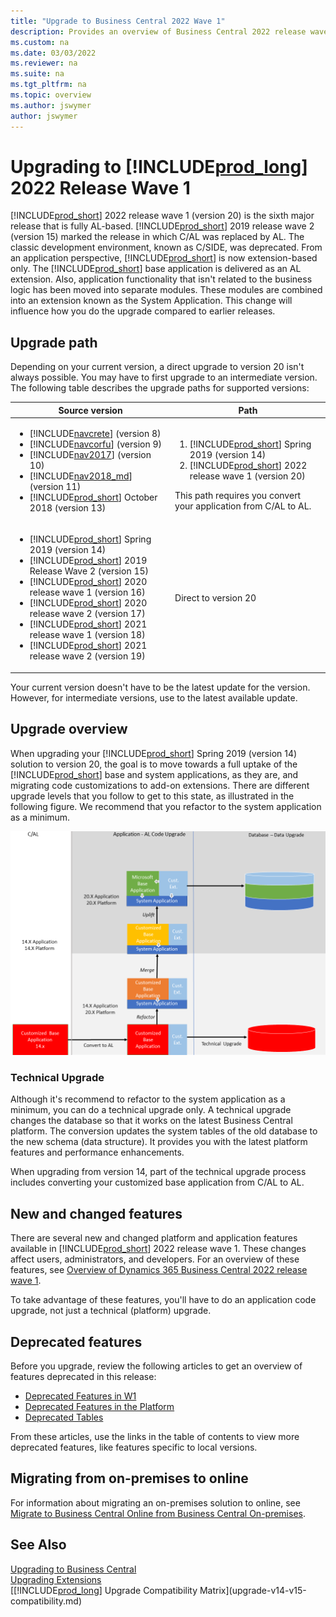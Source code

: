 ```yaml
---
title: "Upgrade to Business Central 2022 Wave 1"
description: Provides an overview of Business Central 2022 release wave 1 upgrade
ms.custom: na
ms.date: 03/03/2022
ms.reviewer: na
ms.suite: na
ms.tgt_pltfrm: na
ms.topic: overview
ms.author: jswymer
author: jswymer
---
```

# Upgrading to [!INCLUDE[prod_long](../developer/includes/prod_long.md)] 2022 Release Wave 1

[!INCLUDE[prod_short](../developer/includes/prod_short.md)] 2022 release wave 1 (version 20) is the sixth major release that is fully AL-based. [!INCLUDE[prod_short](../developer/includes/prod_short.md)] 2019 release wave 2 (version 15) marked the release in which C/AL was replaced by AL. The classic development environment, known as C/SIDE, was deprecated. From an application perspective, [!INCLUDE[prod_short](../developer/includes/prod_short.md)] is now extension-based only. The [!INCLUDE[prod_short](../developer/includes/prod_short.md)] base application is delivered as an AL extension. Also, application functionality that isn't related to the business logic has been moved into separate modules. These modules are combined into an extension known as the System Application. This change will influence how you do the upgrade compared to earlier releases.

## Upgrade path

Depending on your current version, a direct upgrade to version 20 isn't always possible. You may have to first upgrade to an intermediate version. The following table describes the upgrade paths for supported versions:

|  Source version  |  Path  |
|------------|--------------|
|<ul><li> [!INCLUDE[navcrete](../developer/includes/navcrete_md.md)] (version 8)</li><li>[!INCLUDE[navcorfu](../developer/includes/navcorfu_md.md)] (version 9)</li><li>[!INCLUDE[nav2017](../developer/includes/nav2017.md)] (version 10)</li><li>[!INCLUDE[nav2018_md](../developer/includes/nav2018_md.md)] (version 11)</li><li>[!INCLUDE[prod_short](../developer/includes/prod_short.md)] October 2018 (version 13)</li></ul>|<ol><li>[!INCLUDE[prod_short](../developer/includes/prod_short.md)] Spring 2019 (version 14)</li><li>[!INCLUDE[prod_short](../developer/includes/prod_short.md)] 2022 release wave 1 (version 20)</li></ol>This path requires you convert your application from C/AL to AL.|
|<ul><li> [!INCLUDE[prod_short](../developer/includes/prod_short.md)] Spring 2019 (version 14)</li><li> [!INCLUDE[prod_short](../developer/includes/prod_short.md)] 2019 Release Wave 2 (version 15)</li><li> [!INCLUDE[prod_short](../developer/includes/prod_short.md)] 2020 release wave 1 (version 16)</li><li> [!INCLUDE[prod_short](../developer/includes/prod_short.md)] 2020 release wave 2 (version 17)</li><li> [!INCLUDE[prod_short](../developer/includes/prod_short.md)] 2021 release wave 1 (version 18)</li><li> [!INCLUDE[prod_short](../developer/includes/prod_short.md)] 2021 release wave 2 (version 19)</li></ul>|Direct to version 20|

Your current version doesn't have to be the latest update for the version. However, for intermediate versions, use to the latest available update.

## <a name="upgradepath"></a>Upgrade overview

When upgrading your [!INCLUDE[prod_short](../developer/includes/prod_short.md)] Spring 2019 (version 14) solution to version 20, the goal is to move towards a full uptake of the [!INCLUDE[prod_short](../developer/includes/prod_short.md)] base and system applications, as they are, and migrating code customizations to add-on extensions. There are different upgrade levels that you follow to get to this state, as illustrated in the following figure. We recommend that you refactor to the system application as a minimum.

[![Upgrade path on Business Central application.](../developer/media/bc20-upgrade-paths-v1.png)](../developer/media/bc20-upgrade-paths-v1.png#lightbox)

### Technical Upgrade

Although it's recommend to refactor to the system application as a minimum, you can do a technical upgrade only. A technical upgrade changes the database so that it works on the latest Business Central platform. The conversion updates the system tables of the old database to the new schema (data structure). It provides you with the latest platform features and performance enhancements.

When upgrading from version 14, part of the technical upgrade process includes converting your customized base application from C/AL to AL.

## New and changed features

There are several new and changed platform and application features available in [!INCLUDE[prod_short](../developer/includes/prod_short.md)] 2022 release wave 1. These changes affect users, administrators, and developers. For an overview of these features, see [Overview of Dynamics 365 Business Central 2022 release wave 1](/dynamics365-release-plan/2022wave1/smb/dynamics365-business-central/).

To take advantage of these features, you'll have to do an application code upgrade, not just a technical (platform) upgrade. 

## Deprecated features

Before you upgrade, review the following articles to get an overview of features deprecated in this release:

- [Deprecated Features in W1](deprecated-features-w1.md)
- [Deprecated Features in the Platform](deprecated-features-platform.md)
- [Deprecated Tables](deprecated-tables.md)

From these articles, use the links in the table of contents to view more deprecated features, like features specific to local versions.

## Migrating from on-premises to online

For information about migrating an on-premises solution to online, see [Migrate to Business Central Online from Business Central On-premises](/dynamics365/business-central/dev-itpro/administration/migrate-business-central-on-premises).

## See Also  

[Upgrading to Business Central](upgrading-to-business-central.md)  
[Upgrading Extensions](../developer/devenv-upgrading-extensions.md)  
[[!INCLUDE[prod_long](../developer/includes/prod_long.md)] Upgrade Compatibility Matrix](upgrade-v14-v15-compatibility.md)  
